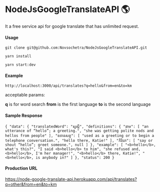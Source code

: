 # NodeJsGoogleTranslateAPI 🌎

It a free service api for google translate that has unlimited request.

#### Usage 
`git clone git@github.com:Novsochetra/NodeJsGoogleTranslateAPI.git`

`yarn install`

`yarn start:dev`

#### Example
`
http://localhost:3000/api/translates?q=hello&from=en&to=km
`

acceptable params:

**q** is for word search
**from** is the first language
**to** is the second language 

#### Sample Response
`
{
    "data": {
        "translatedWord": "សួស្តី",
        "definitions": {
            "នាម": [
                "an utterance of “hello”; a greeting.",
                "she was getting polite nods and hellos from people"
            ],
            "ឧទានសព្ទ": [
                "used as a greeting or to begin a telephone conversation.",
                "hello there, Katie!"
            ],
            "កិរិយា": [
                "say or shout “hello”; greet someone.",
                null
            ]
        },
        "example": [
            "<b>hello</b>, what's this?",
            "I said <b>hello</b> to him",
            "she refused and, <b>hello</b>, I'm her manager!",
            "<b>hello</b> there, Katie!",
            "<b>hello</b>, is anybody in?"
        ]
    },
    "status": 200
}
`

#### Production URL


https://node-google-translate-api.herokuapp.com/api/translates?q=other&from=en&to=km
